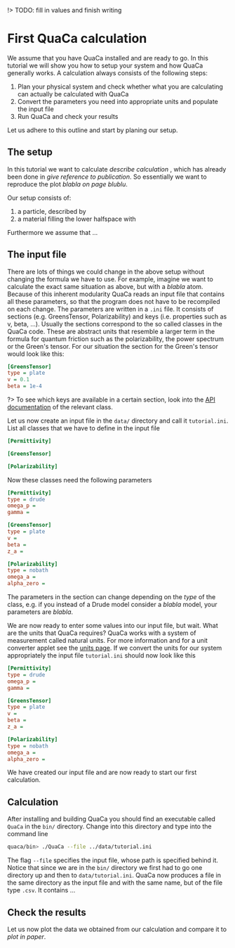 !> TODO: fill in values and finish writing

# First QuaCa calculation

We assume that you have QuaCa installed and are ready to go.
In this tutorial we will show you how to setup your system and how QuaCa generally works.
A calculation always consists of the following steps:

1. Plan your physical system and check whether what you are calculating can actually be calculated with QuaCa
2. Convert the parameters you need into appropriate units and populate the input file
3. Run QuaCa and check your results

Let us adhere to this outline and start by planing our setup.

## The setup
In this tutorial we want to calculate *describe calculation* , which has already been done in *give reference to publication*.
So essentially we want to reproduce the plot *blabla on page blublu*.

Our setup consists of:

1. a particle, described by
2. a material filling the lower halfspace with

Furthermore we assume that ...

## The input file
There are lots of things we could change in the above setup without changing the formula we have to use.
For example, imagine we want to calculate the exact same situation as above, but with a *blabla* atom.
Because of this inherent modularity QuaCa reads an input file that contains all these parameters, so that the program does not have to be recompiled on each change.
The parameters are written in  a `.ini` file.
It consists of sections (e.g. GreensTensor, Polarizability) and keys (i.e. properties such as v, beta, ...).
Usually the sections correspond to the so called classes in the QuaCa code.
These are abstract units that resemble a larger term in the formula for quantum friction such as the polarizability, the power spectrum or the Green's tensor.
For our situation the section for the Green's tensor would look like this:
```ini
[GreensTensor]
type = plate
v = 0.1
beta = 1e-4
```

?> To see which keys are available in a certain section, look into the [API documentation](api) of the relevant class.

Let us now create an input file in the `data/` directory and call it `tutorial.ini`.
List all classes that we have to define in the input file
```ini
[Permittivity]

[GreensTensor]

[Polarizability]

```

Now these classes need the following parameters
```ini
[Permittivity]
type = drude
omega_p =
gamma =

[GreensTensor]
type = plate
v =
beta =
z_a =

[Polarizability]
type = nobath
omega_a =
alpha_zero =
```
The parameters in the section can change depending on the *type* of the class, e.g. if you instead of a Drude model consider a *blabla* model, your parameters are *blabla*.

We are now ready to enter some values into our input file, but wait.
What are the units that QuaCa requires?
QuaCa works with a system of measurement called natural units.
For more information and for a unit converter applet see the [units page](documentation/units).
If we convert the units for our system appropriately the input file `tutorial.ini` should now look like this
```ini
[Permittivity]
type = drude
omega_p =
gamma =

[GreensTensor]
type = plate
v =
beta =
z_a =

[Polarizability]
type = nobath
omega_a =
alpha_zero =
```
We have created our input file and are now ready to start our first calculation.

## Calculation
After installing and building QuaCa you should find an executable called `QuaCa` in the `bin/` directory.
Change into this directory and type into the command line
```bash
quaca/bin> ./QuaCa --file ../data/tutorial.ini
```
The flag `--file` specifies the input file, whose path is specified behind it.
Notice that since we are in the `bin/` directory we first had to go one directory up and then to `data/tutorial.ini`.
QuaCa now produces a file in the same directory as the input file and with the same name, but of the file type `.csv`.
It contains ...

## Check the results
Let us now plot the data we obtained from our calculation and compare it to *plot in paper*.

